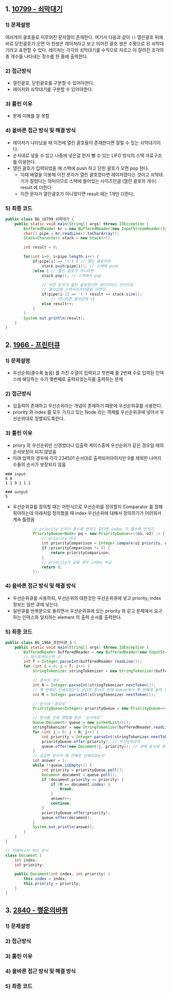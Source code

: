 ## 1. [10799 - 쇠막대기](https://www.acmicpc.net/problem/10799)
### 1) 문제설명
여러개의 괄호들로 이루어진 문자열이 존재한다. 여기서 다음과 같이 `()` 열린괄호 뒤에 바로 닫힌괄호가 오면 이 한쌍은 레이저라고 보고 띄어진 괄호 쌍은 수평으로 된 쇠막대기라고 표현할 수 있다.
레이저는 각각의 쇠막대기를 수직으로 자르고 이 잘려진 조각의 총 개수를 나타내는 정수를 한 줄에 출력한다. 
### 2) 접근방식
- 열린괄호, 닫힌괄호를 구분할 수 있어야한다.
- 레이저와 쇠막대기를 구분할 수 있어야한다.
### 3) 틀린 이유
- 문제 이해를 잘 못함
### 4) 올바른 접근 방식 및 해결 방식
- 레이저가 나타났을 때 이전에 열린 괄호들이 존재한다면 잘릴 수 있는 쇠막대기이다.
- 순서대로 넣을 수 있고 나중에 넣은걸 먼저 뺄 수 있는 LIFO 방식의 스택 자료구조를 이용한다.
- 열린 괄호가 입력되었을 때 스택에 push 하고 닫힌 괄호가 오면 pop 한다. 
  - 이때 배열을 이용해 이전 문자가 열린 괄호였다면 레이저였다는 것이고 쇠막대기가 잘렸다는 의미이므로 스택에 들어있는 사이즈만큼 (열린 괄호의 개수) result 에 더한다.
  - 이전 문자가 열린괄호가 아니었다면 result 에는 1개만 더한다.
### 5) 최종 코드
```java
public class BG_10799_쇠막대기 {
    public static void main(String[] args) throws IOException {
        BufferedReader br = new BufferedReader(new InputStreamReader(System.in));
        char[] pipe = br.readLine().toCharArray();
        Stack<Character> stack = new Stack<>();

        int result = 0;

        for(int i=0; i<pipe.length;i++) {
            if(pipe[i] == '(') { // 열린 괄호라면
                stack.push(pipe[i]); // 스택에 push
            }else { // 열린 괄호가 아니라면
                stack.pop(); // 스택에서 pop

                // 이전 문자가 열린 괄호였다면 레이저라는 것이므로
                // 결과값에 스택사이즈만큼을 더한다.
                if(pipe[i-1] == '(') result += stack.size();
                    // 아니라면 결과값에 +1
                else result++;
            }
        }
        System.out.println(result);
    }
}
```

## 2. [1966 - 프린터큐](https://www.acmicpc.net/problem/1966)
### 1) 문제설명
- 우선순위(클수록 높음) 를 가진 수열이 입력되고 첫번쨰 줄 2번째 수로 입력된 인덱스에 해당하는 수가 몇번째로 출력되었는지를 출력하는 문제
### 2) 접근방식
- 입출력이 존재하고 우선순위라는 개념이 존재하기 때문에 우선순위큐를 사용한다.
- priority 와 index 를 모두 가지고 있는 Node 라는 객체를 우선순위큐에 넣어서 우선순위대로 정렬되도록한다.
### 3) 틀린 이유
- priory 의 우선순위만 신경썼더니 입출력 케이스중에 우선순위가 같은 경우일 때의 순서보장이 되지 않았음
- 아래 입력의 경우에 각각 234501 순서대로 출력되어야하지만 9를 제외한 나머지 수들의 순서가 보장되지 않음
```
### input
6 0
1 1 9 1 1 1

### output
5 
```

- 우선순위큐를 정의할 때는 어떤식으로 우선순위를 정의할지 Comparator 를 정해줘야하는데 아래처럼 정의했을 때 index 우선순위에 대해서 정의하기가 어려워서 계속 틀렸음
```java
            // priority 숫자가 클수록 먼저고 같다면 index 가 클수록 먼저다.
            PriorityQueue<Node> pq = new PriorityQueue<>((o1, o2) -> {
                // priority 비교
                int priorityComparison = Integer.compare(o2.priority, o1.priority);
                if (priorityComparison != 0) {
                    return priorityComparison;
                }
                // priority가 같을 경우 index 비교
                return 0;
            });
```
### 4) 올바른 접근 방식 및 해결 방식
- 우선순위큐를 사용하되, 우선순위의 대한것만 우선순위큐에 넣고 priority, index 정보는 일반 큐에 넣는다.
- 일반큐를 반복문으로 돌리면서 우선순위큐에 있는 priority 와 같고 문제에서 요구하는 인덱스와 일치하는 element 의 출력 순서를 출력한다.
### 5) 최종 코드
```java
public class BG_1966_프린터큐_3 {
    public static void main(String[] args) throws IOException {
        BufferedReader bufferedReader = new BufferedReader(new InputStreamReader(System.in));
        // 테스트케이스의 수
        int T = Integer.parseInt(bufferedReader.readLine());
        for (int i = 0; i < T; i++) {
            StringTokenizer stringTokenizer = new StringTokenizer(bufferedReader.readLine());

            // 문서의 개수
            int N = Integer.parseInt(stringTokenizer.nextToken());
            // 몇 번째로 인쇄되었는지 궁금한 문서가 현재 Queue에서 몇 번째에 놓여 있는지
            int M = Integer.parseInt(stringTokenizer.nextToken());

            // 문서의 ‘중요도’
            PriorityQueue<Integer> priorityQueue = new PriorityQueue<>(Comparator.reverseOrder()); // 숫자가 클수록 더 우선이기 때문에 reverse 를 한다

            // 문서를 인쇄 명령을 받은 ‘순서대로’
            Queue<Document> queue = new LinkedList<>();
            stringTokenizer = new StringTokenizer(bufferedReader.readLine());
            for (int j = 0; j < N; j++) {
                int priority = Integer.parseInt(stringTokenizer.nextToken());
                priorityQueue.offer(priority); // 우선순위큐와
                queue.offer(new Document(j, priority)); // 큐에 동시에 넣는다.
            }
            // 궁금한 문서가 몇 번째로 인쇄되었는지
            int answer = 1;
            while (!queue.isEmpty()) {
                int priority = priorityQueue.poll();
                Document document = queue.poll();
                if (document.priority == priority) {
                    if (M == document.index) {
                        break;
                    }
                    answer++;
                    continue;
                }
                priorityQueue.offer(priority);
                queue.offer(document);
            }
            System.out.println(answer);
        }
    }
}

// 인쇄하고자 하는 문서
class Document {
    int index;
    int priority;

    public Document(int index, int priority) {
        this.index = index;
        this.priority = priority;
    }
}
```

## 3. [2840 - 행운의바퀴](https://www.acmicpc.net/problem/2840)
### 1) 문제설명
### 2) 접근방식
### 3) 틀린 이유
### 4) 올바른 접근 방식 및 해결 방식
### 5) 최종 코드
```java
```